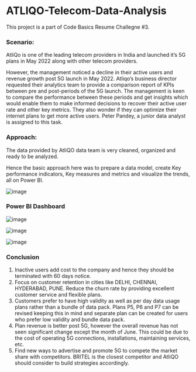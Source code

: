 # ATLIQO-Telecom-Data-Analysis

This project is a part of Code Basics Resume Challegne #3. 

### Scenario: 

AtliQo is one of the leading telecom providers in India and launched it’s 5G plans in May 2022 along with other telecom providers.

However, the management noticed a decline in their active users and revenue growth post 5G launch in May 2022. Atliqo’s business director requested their analytics team to provide a comparison report of KPIs between pre and post-periods of the 5G launch. The management is keen to compare the performance between these periods and get insights which would enable them to make informed decisions to recover their active user rate and other key metrics. They also wonder if they can optimize their internet plans to get more active users.  Peter Pandey, a junior data analyst is assigned to this task.


### Approach: 

The data provided by AtliQO data team is very cleaned, organized and ready to be analyzed. 

Hence the basic approach here was to prepare a data model, create Key performance indicators, Key measures and metrics and visualize the trends, all on Power BI. 

![image](https://user-images.githubusercontent.com/89634505/209774604-b4ede847-bc48-489f-a526-05cc5a4aed28.png)


### Power BI Dashboard

![image](https://user-images.githubusercontent.com/89634505/209774741-e4466794-c210-4106-93e4-d316b6d09030.png)

![image](https://user-images.githubusercontent.com/89634505/209774804-c3852969-9250-49be-bbf6-20719a1edb17.png)

![image](https://user-images.githubusercontent.com/89634505/209774898-1147ce17-9206-47b0-85fb-dd6191f265da.png)

### Conclusion

1. Inactive users add cost to the company and hence they should be terminated with 60 days notice.
2. Focus on customer retention in cities like DELHI, CHENNAI, HYDERABAD, PUNE. Reduce the churn rate by providing excellent customer service and flexible plans.
3. Customers prefer to have high validity as well as per day data usage plans rather than a bundle of data pack. Plans P5, P6 and P7 can be revised keeping this in mind and separate plan can be created for users who prefer low validity and bundle data pack. 
4. Plan revenue is better post 5G, however the overall revenue has not seen significant change except the month of June. This could be due to the cost of operating 5G connections, installations, maintaining services, etc.
5. Find new ways to advertise and promote 5G to compete the market share with competitors. BRITEL is the closest competitor and AtliQO should consider to build strategies accordingly. 




